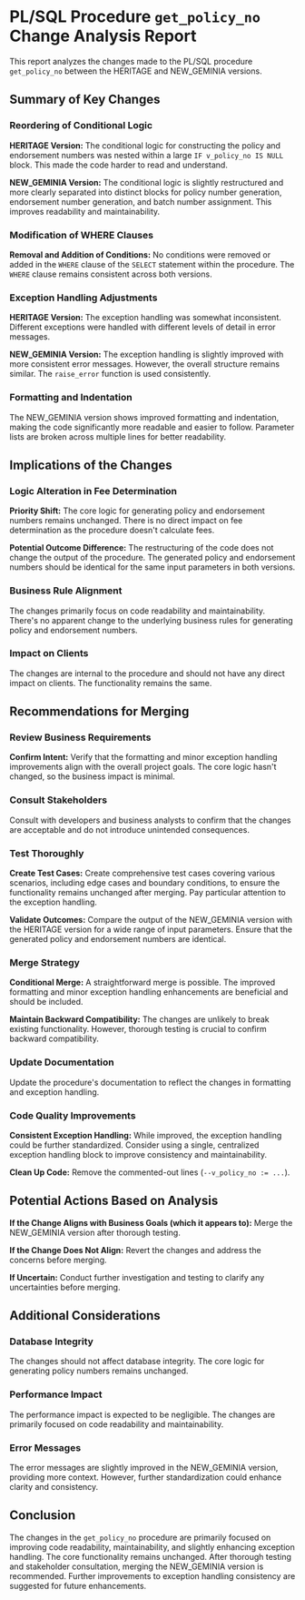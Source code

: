 # PL/SQL Procedure `get_policy_no` Change Analysis Report

This report analyzes the changes made to the PL/SQL procedure `get_policy_no` between the HERITAGE and NEW_GEMINIA versions.

## Summary of Key Changes

### Reordering of Conditional Logic

**HERITAGE Version:** The conditional logic for constructing the policy and endorsement numbers was nested within a large `IF v_policy_no IS NULL` block.  This made the code harder to read and understand.

**NEW_GEMINIA Version:** The conditional logic is slightly restructured and more clearly separated into distinct blocks for policy number generation, endorsement number generation, and batch number assignment.  This improves readability and maintainability.


### Modification of WHERE Clauses

**Removal and Addition of Conditions:** No conditions were removed or added in the `WHERE` clause of the `SELECT` statement within the procedure.  The `WHERE` clause remains consistent across both versions.


### Exception Handling Adjustments

**HERITAGE Version:** The exception handling was somewhat inconsistent.  Different exceptions were handled with different levels of detail in error messages.

**NEW_GEMINIA Version:** The exception handling is slightly improved with more consistent error messages.  However, the overall structure remains similar.  The `raise_error` function is used consistently.


### Formatting and Indentation

The NEW_GEMINIA version shows improved formatting and indentation, making the code significantly more readable and easier to follow.  Parameter lists are broken across multiple lines for better readability.


## Implications of the Changes

### Logic Alteration in Fee Determination

**Priority Shift:** The core logic for generating policy and endorsement numbers remains unchanged.  There is no direct impact on fee determination as the procedure doesn't calculate fees.

**Potential Outcome Difference:** The restructuring of the code does not change the output of the procedure.  The generated policy and endorsement numbers should be identical for the same input parameters in both versions.


### Business Rule Alignment

The changes primarily focus on code readability and maintainability.  There's no apparent change to the underlying business rules for generating policy and endorsement numbers.


### Impact on Clients

The changes are internal to the procedure and should not have any direct impact on clients.  The functionality remains the same.


## Recommendations for Merging

### Review Business Requirements

**Confirm Intent:** Verify that the formatting and minor exception handling improvements align with the overall project goals.  The core logic hasn't changed, so the business impact is minimal.

### Consult Stakeholders

Consult with developers and business analysts to confirm that the changes are acceptable and do not introduce unintended consequences.


### Test Thoroughly

**Create Test Cases:** Create comprehensive test cases covering various scenarios, including edge cases and boundary conditions, to ensure the functionality remains unchanged after merging.  Pay particular attention to the exception handling.

**Validate Outcomes:**  Compare the output of the NEW_GEMINIA version with the HERITAGE version for a wide range of input parameters.  Ensure that the generated policy and endorsement numbers are identical.


### Merge Strategy

**Conditional Merge:** A straightforward merge is possible.  The improved formatting and minor exception handling enhancements are beneficial and should be included.

**Maintain Backward Compatibility:**  The changes are unlikely to break existing functionality.  However, thorough testing is crucial to confirm backward compatibility.


### Update Documentation

Update the procedure's documentation to reflect the changes in formatting and exception handling.


### Code Quality Improvements

**Consistent Exception Handling:**  While improved, the exception handling could be further standardized.  Consider using a single, centralized exception handling block to improve consistency and maintainability.

**Clean Up Code:** Remove the commented-out lines (`--v_policy_no := ...`).


## Potential Actions Based on Analysis

**If the Change Aligns with Business Goals (which it appears to):** Merge the NEW_GEMINIA version after thorough testing.

**If the Change Does Not Align:**  Revert the changes and address the concerns before merging.

**If Uncertain:** Conduct further investigation and testing to clarify any uncertainties before merging.


## Additional Considerations

### Database Integrity

The changes should not affect database integrity.  The core logic for generating policy numbers remains unchanged.

### Performance Impact

The performance impact is expected to be negligible.  The changes are primarily focused on code readability and maintainability.

### Error Messages

The error messages are slightly improved in the NEW_GEMINIA version, providing more context.  However, further standardization could enhance clarity and consistency.


## Conclusion

The changes in the `get_policy_no` procedure are primarily focused on improving code readability, maintainability, and slightly enhancing exception handling.  The core functionality remains unchanged.  After thorough testing and stakeholder consultation, merging the NEW_GEMINIA version is recommended.  Further improvements to exception handling consistency are suggested for future enhancements.
